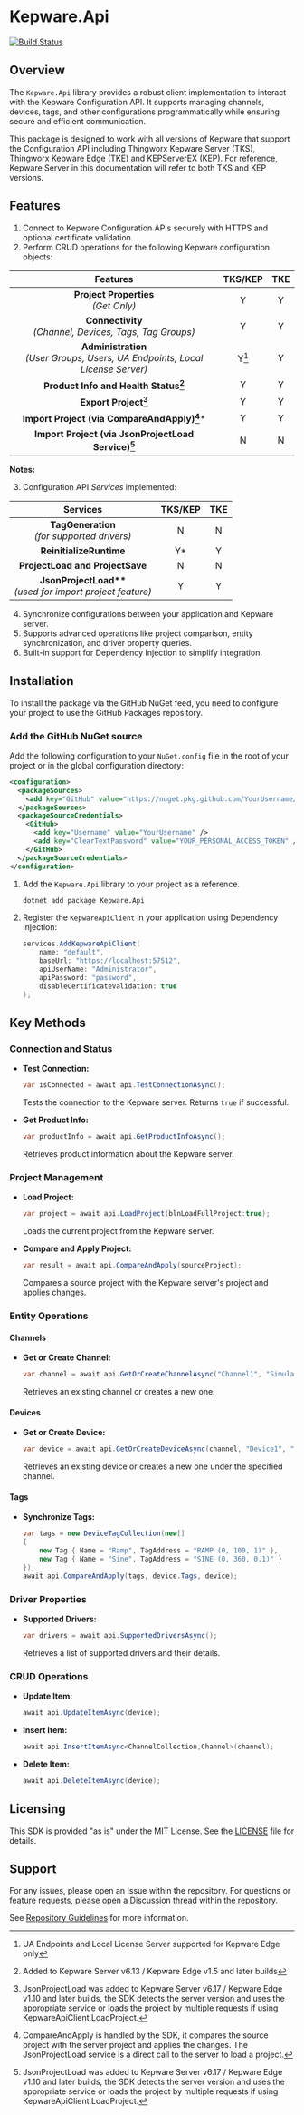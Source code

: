 # Kepware.Api

[![Build Status](https://github.com/PTCInc/Kepware-ConfigAPI-SDK-dotnet/actions/workflows/dotnet.yml/badge.svg)](https://github.com/PTCInc/Kepware-ConfigAPI-SDK-dotnet/actions)

## Overview
The `Kepware.Api` library provides a robust client implementation to interact with the Kepware Configuration API. It supports managing channels, devices, tags, and other configurations programmatically while ensuring secure and efficient communication.

This package is designed to work with all versions of Kepware that support the Configuration API including Thingworx Kepware Server (TKS), Thingworx Kepware Edge (TKE) and KEPServerEX (KEP). For reference, Kepware Server in this documentation will refer to both TKS and KEP versions.

## Features
1. Connect to Kepware Configuration APIs securely with HTTPS and optional certificate validation.
2. Perform CRUD operations for the following Kepware configuration objects:

| Features      | TKS/KEP       | TKE           |
| :----------:  | :----------:  | :----------:  |
| **Project Properties** <br /> *(Get Only)* | Y | Y |
| **Connectivity** <br /> *(Channel, Devices, Tags, Tag Groups)* | Y | Y |
| **Administration** <br /> *(User Groups, Users, UA Endpoints, Local License Server)* | Y[^1] | Y |
| **Product Info and Health Status[^4]** | Y | Y |
| **Export Project[^2]**| Y | Y |
| **Import Project (via CompareAndApply)[^3]***| Y | Y |
| **Import Project (via JsonProjectLoad Service)[^2]**| N | N |

**Notes:**
[^1]: UA Endpoints and Local License Server supported for Kepware Edge only
[^2]: JsonProjectLoad was added to Kepware Server v6.17 / Kepware Edge v1.10 and later builds, the SDK detects the server version and uses the appropriate service or loads the project by multiple requests if using KepwareApiClient.LoadProject.
[^3]: CompareAndApply is handled by the SDK, it compares the source project with the server project and applies the changes. The JsonProjectLoad service is a direct call to the server to load a project.
[^4]: Added to Kepware Server v6.13 / Kepware Edge v1.5 and later builds

3. Configuration API *Services* implemented:

| Services      | TKS/KEP       | TKE           |
| :----------:  | :----------:  | :----------:  |
| **TagGeneration** <br /> *(for supported drivers)* | N | N |
| **ReinitializeRuntime** | Y* | Y |
| **ProjectLoad and ProjectSave**| N | N |
| **JsonProjectLoad\*\*** <br /> *(used for import project feature)*| Y | Y |

4.  Synchronize configurations between your application and Kepware server.
5.  Supports advanced operations like project comparison, entity synchronization, and driver property queries.
6.  Built-in support for Dependency Injection to simplify integration.

## Installation

To install the package via the GitHub NuGet feed, you need to configure your project to use the GitHub Packages repository.

### Add the GitHub NuGet source

Add the following configuration to your `NuGet.config` file in the root of your project or in the global configuration directory:

```xml
<configuration>
  <packageSources>
    <add key="GitHub" value="https://nuget.pkg.github.com/YourUsername/index.json" />
  </packageSources>
  <packageSourceCredentials>
    <GitHub>
      <add key="Username" value="YourUsername" />
      <add key="ClearTextPassword" value="YOUR_PERSONAL_ACCESS_TOKEN" />
    </GitHub>
  </packageSourceCredentials>
</configuration>
```

1. Add the `Kepware.Api` library to your project as a reference.
   ```bash
   dotnet add package Kepware.Api
   ```

2. Register the `KepwareApiClient` in your application using Dependency Injection:
   ```csharp
   services.AddKepwareApiClient(
       name: "default",
       baseUrl: "https://localhost:57512",
       apiUserName: "Administrator",
       apiPassword: "password",
       disableCertificateValidation: true
   );
   ```

## Key Methods

### Connection and Status
- **Test Connection:**
  ```csharp
  var isConnected = await api.TestConnectionAsync();
  ```
  Tests the connection to the Kepware server. Returns `true` if successful.

- **Get Product Info:**
  ```csharp
  var productInfo = await api.GetProductInfoAsync();
  ```
  Retrieves product information about the Kepware server.

### Project Management
- **Load Project:**
  ```csharp
  var project = await api.LoadProject(blnLoadFullProject:true);
  ```
  Loads the current project from the Kepware server.

- **Compare and Apply Project:**
  ```csharp
  var result = await api.CompareAndApply(sourceProject);
  ```
  Compares a source project with the Kepware server's project and applies changes.

### Entity Operations
#### Channels
- **Get or Create Channel:**
  ```csharp
  var channel = await api.GetOrCreateChannelAsync("Channel1", "Simulator");
  ```
  Retrieves an existing channel or creates a new one.

#### Devices
- **Get or Create Device:**
  ```csharp
  var device = await api.GetOrCreateDeviceAsync(channel, "Device1", "Simulator");
  ```
  Retrieves an existing device or creates a new one under the specified channel.

#### Tags
- **Synchronize Tags:**
  ```csharp
  var tags = new DeviceTagCollection(new[]
  {
      new Tag { Name = "Ramp", TagAddress = "RAMP (0, 100, 1)" },
      new Tag { Name = "Sine", TagAddress = "SINE (0, 360, 0.1)" }
  });
  await api.CompareAndApply(tags, device.Tags, device);
  ```

### Driver Properties
- **Supported Drivers:**
  ```csharp
  var drivers = await api.SupportedDriversAsync();
  ```
  Retrieves a list of supported drivers and their details.

### CRUD Operations
- **Update Item:**
  ```csharp
  await api.UpdateItemAsync(device);
  ```

- **Insert Item:**
  ```csharp
  await api.InsertItemAsync<ChannelCollection,Channel>(channel);
  ```

- **Delete Item:**
  ```csharp
  await api.DeleteItemAsync(device);
  ```

## Licensing
This SDK is provided "as is" under the MIT License. See the [LICENSE](./LICENSE.txt) file for details.

## Support
For any issues, please open an Issue within the repository. For questions or feature requests, please open a Discussion thread within the repository. 

See [Repository Guidelines](./docs/repo-guidelines.md) for more information.

